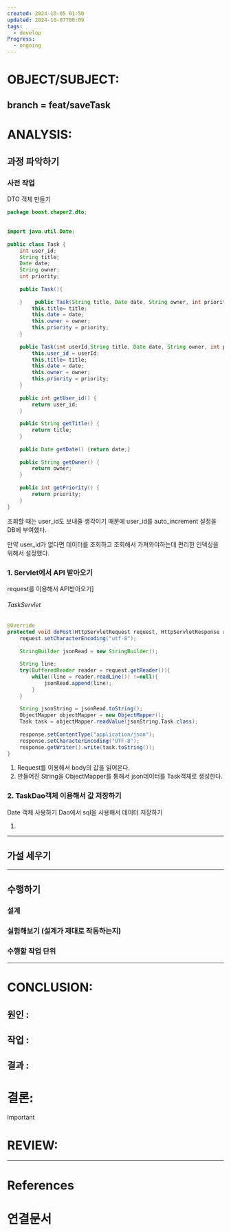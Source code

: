 ```yaml
---
created: 2024-10-05 01:50
updated: 2024-10-07T00:09
tags:
  - develop
Progress:
  - ongoing
---
```

# OBJECT/SUBJECT:
## branch = feat/saveTask

# ANALYSIS:
## 과정 파악하기
### 사전 작업
DTO 객체 만들기

``` java
package boost.chaper2.dto;  
  
  
import java.util.Date;  
  
public class Task {  
    int user_id;  
    String title;  
    Date date;  
    String owner;  
    int priority;  
  
    public Task(){  
  
    }    public Task(String title, Date date, String owner, int priority){  
        this.title= title;  
        this.date = date;  
        this.owner = owner;  
        this.priority = priority;  
    }  
  
    public Task(int userId,String title, Date date, String owner, int priority){  
        this.user_id = userId;  
        this.title= title;  
        this.date = date;  
        this.owner = owner;  
        this.priority = priority;  
    }  
  
    public int getUser_id() {  
        return user_id;  
    }  
  
    public String getTitle() {  
        return title;  
    }  
  
    public Date getDate() {return date;}  
  
    public String getOwner() {  
        return owner;  
    }  
  
    public int getPriority() {  
        return priority;  
    }  
}
```

조회할 때는 user_id도 보내줄 생각이기 때문에 user_id를 auto_increment 설정을 DB에 부여했다.

만약 user_id가 없다면 데이터를 조회하고 조회해서 가져와야하는데 편리한 인덱싱을 위해서 설정했다.


### 1. Servlet에서 API 받아오기
request를 이용해서 API받아오기]

###### TaskServlet
``` java
@Override  
protected void doPost(HttpServletRequest request, HttpServletResponse response) throws ServletException, IOException {  
    request.setCharacterEncoding("utf-8");  
  
    StringBuilder jsonRead = new StringBuilder();  
  
    String line;  
    try(BufferedReader reader = request.getReader()){  
        while((line = reader.readLine()) !=null){  
            jsonRead.append(line);  
        }  
    }  
  
    String jsonString = jsonRead.toString();  
    ObjectMapper objectMapper = new ObjectMapper();  
    Task task = objectMapper.readValue(jsonString,Task.class);  
  
    response.setContentType("application/json");  
    response.setCharacterEncoding("UTF-8");  
    response.getWriter().write(task.toString());  
}
```

1. Request를 이용해서 body의 값을 읽어온다. 
2. 만들어진 String을 ObjectMapper를 통해서 json데이터를 Task객체로 생성한다. 


### 2. TaskDao객체 이용해서 값 저장하기
Date 객체 사용하기
Dao에서 sql을 사용해서 데이터 저장하기


1. 



---
## 가설 세우기



---

## 수행하기
### 설계 

### 실험해보기 (설계가 제대로 작동하는지)

### 수행할 작업 단위

---


# CONCLUSION:

## 원인 :

## 작업 :

## 결과 :

# 결론:
>[!important]


# REVIEW:


---
# References

# 연결문서
